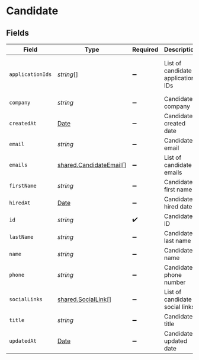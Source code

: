 # Candidate


## Fields

| Field                                                                                         | Type                                                                                          | Required                                                                                      | Description                                                                                   | Example                                                                                       |
| --------------------------------------------------------------------------------------------- | --------------------------------------------------------------------------------------------- | --------------------------------------------------------------------------------------------- | --------------------------------------------------------------------------------------------- | --------------------------------------------------------------------------------------------- |
| `applicationIds`                                                                              | *string*[]                                                                                    | :heavy_minus_sign:                                                                            | List of candidate application IDs                                                             | ["123e4567-e89b-12d3-a456-426614174000","523e1234-e89b-fdd2-a456-762545121101"]               |
| `company`                                                                                     | *string*                                                                                      | :heavy_minus_sign:                                                                            | Candidate company                                                                             | Company Inc.                                                                                  |
| `createdAt`                                                                                   | [Date](https://developer.mozilla.org/en-US/docs/Web/JavaScript/Reference/Global_Objects/Date) | :heavy_minus_sign:                                                                            | Candidate created date                                                                        | 2021-01-01T01:01:01.000Z                                                                      |
| `email`                                                                                       | *string*                                                                                      | :heavy_minus_sign:                                                                            | Candidate email                                                                               | sestier.romain123@gmail.com                                                                   |
| `emails`                                                                                      | [shared.CandidateEmail](../../../sdk/models/shared/candidateemail.md)[]                       | :heavy_minus_sign:                                                                            | List of candidate emails                                                                      |                                                                                               |
| `firstName`                                                                                   | *string*                                                                                      | :heavy_minus_sign:                                                                            | Candidate first name                                                                          | Romain                                                                                        |
| `hiredAt`                                                                                     | [Date](https://developer.mozilla.org/en-US/docs/Web/JavaScript/Reference/Global_Objects/Date) | :heavy_minus_sign:                                                                            | Candidate hired date                                                                          | 2021-01-01T01:01:01.000Z                                                                      |
| `id`                                                                                          | *string*                                                                                      | :heavy_check_mark:                                                                            | Candidate ID                                                                                  | 82acdde7-3a5f-4b77-9ed1-9836e0094c20                                                          |
| `lastName`                                                                                    | *string*                                                                                      | :heavy_minus_sign:                                                                            | Candidate last name                                                                           | Sestier                                                                                       |
| `name`                                                                                        | *string*                                                                                      | :heavy_minus_sign:                                                                            | Candidate name                                                                                | Romain Sestier                                                                                |
| `phone`                                                                                       | *string*                                                                                      | :heavy_minus_sign:                                                                            | Candidate phone number                                                                        | +16178294093                                                                                  |
| `socialLinks`                                                                                 | [shared.SocialLink](../../../sdk/models/shared/sociallink.md)[]                               | :heavy_minus_sign:                                                                            | List of candidate social links                                                                |                                                                                               |
| `title`                                                                                       | *string*                                                                                      | :heavy_minus_sign:                                                                            | Candidate title                                                                               | Software Engineer                                                                             |
| `updatedAt`                                                                                   | [Date](https://developer.mozilla.org/en-US/docs/Web/JavaScript/Reference/Global_Objects/Date) | :heavy_minus_sign:                                                                            | Candidate updated date                                                                        | 2021-01-01T01:01:01.000Z                                                                      |